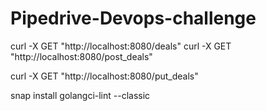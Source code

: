 # Pipedrive-Devops-challenge




curl -X GET "http://localhost:8080/deals"
curl -X GET "http://localhost:8080/post_deals"
<!-- curl -X POST "http://localhost:8080/post_deals" -->
curl -X GET "http://localhost:8080/put_deals"
<!-- curl -X PUT "http://localhost:8080/put_deals" -->

snap install golangci-lint --classic